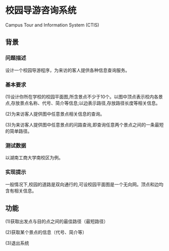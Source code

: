 # 校园导游咨询系统
Campus Tour and Information System (CTIS)

## 背景
### 问题描述

设计一个校园导游程序，为来访的客人提供各种信息查询服务。

### 基本要求

(1)设计你所在学校的校园平面图,所含景点不少于10个。以图中顶点表示校内各景点,存放景点名称、代号、简介等信息;以边表示路径,存放路径长度等相关信息。  

(2)为来访客人提供图中任意景点相关信息的查询。

(3)为来访客人提供图中任意景点的问路查询,即查询任意两个景点之间的一条最短的简单路径。

### 测试数据

 以湖南工商大学南校区为例。

### 实现提示

 一般情况下,校园的道路是双向通行的,可设校园平面图是一个无向网。顶点和边均含有相关信息。

## 功能
(1)获取出发点与目的点之间的最佳路径（最短路径）

(2)获取某个景点的信息（代号、简介等）

(3)退出系统
